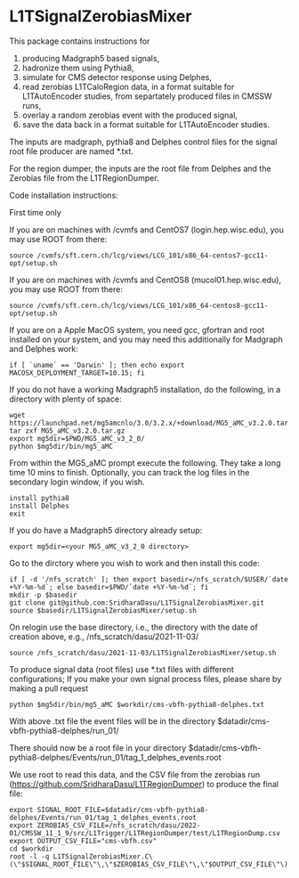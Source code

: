 # L1TSignalZerobiasMixer

This package contains instructions for
1) producing Madgraph5 based signals,
2) hadronize them using Pythia8,
3) simulate for CMS detector response using Delphes,
4) read zerobias L1TCaloRegion data, in a format suitable for L1TAutoEncoder studies, from separtately produced files in CMSSW runs,
5) overlay a random zerobias event with the produced signal,
6) save the data back in a format suitable for L1TAutoEncoder studies.

The inputs are madgraph, pythia8 and Delphes control files for the signal root file producer are named *.txt.

For the region dumper, the inputs are the root file from Delphes and the Zerobias file from the L1TRegionDumper.

Code installation instructions:

First time only

If you are on machines with /cvmfs and CentOS7 (login.hep.wisc.edu), you may use ROOT from there:

```
source /cvmfs/sft.cern.ch/lcg/views/LCG_101/x86_64-centos7-gcc11-opt/setup.sh 
```

If you are on machines with /cvmfs and CentOS8 (mucol01.hep.wisc.edu), you may use ROOT from there:

```
source /cvmfs/sft.cern.ch/lcg/views/LCG_101/x86_64-centos8-gcc11-opt/setup.sh
```

If you are on a Apple MacOS system, you need gcc, gfortran and root installed on your system, and you may need this additionally for Madgraph and Delphes work:

```
if [ `uname` == 'Darwin' ]; then echo export MACOSX_DEPLOYMENT_TARGET=10.15; fi
```

If you do not have a working Madgraph5 installation, do the following, in a directory with plenty of space:

```
wget https://launchpad.net/mg5amcnlo/3.0/3.2.x/+download/MG5_aMC_v3.2.0.tar.gz
tar zxf MG5_aMC_v3.2.0.tar.gz 
export mg5dir=$PWD/MG5_aMC_v3_2_0/
python $mg5dir/bin/mg5_aMC
```

From within the MG5_aMC prompt execute the following. They take a long time 10 mins to finish.
Optionally, you can track the log files in the secondary login window, if you wish.

```
install pythia8
install Delphes
exit
```

If you do have a Madgraph5 directory already setup:

```
export mg5dir=<your MG5_aMC_v3_2_0 directory>
```

Go to the dirctory where you wish to work and then install this code:

```
if [ -d '/nfs_scratch' ]; then export basedir=/nfs_scratch/$USER/`date +%Y-%m-%d`; else basedir=$PWD/`date +%Y-%m-%d`; fi
mkdir -p $basedir
git clone git@github.com:SridharaDasu/L1TSignalZerobiasMixer.git
source $basedir/L1TSignalZerobiasMixer/setup.sh
```

On relogin use the base directory, i.e., the directory with the date of creation above, e.g., /nfs_scratch/dasu/2021-11-03/

```
source /nfs_scratch/dasu/2021-11-03/L1TSignalZerobiasMixer/setup.sh
```

To produce signal data (root files) use  *.txt files with different configurations; If you make your own signal process files, please share by making a pull request

```
python $mg5dir/bin/mg5_aMC $workdir/cms-vbfh-pythia8-delphes.txt
```

With above .txt file the event files will be in the directory $datadir/cms-vbfh-pythia8-delphes/run_01/

There should now be a root file in your directory $datadir/cms-vbfh-pythia8-delphes/Events/run_01/tag_1_delphes_events.root

We use root to read this data, and the CSV file from the zerobias run (https://github.com/SridharaDasu/L1TRegionDumper) to produce the final file:

```
export SIGNAL_ROOT_FILE=$datadir/cms-vbfh-pythia8-delphes/Events/run_01/tag_1_delphes_events.root
export ZEROBIAS_CSV_FILE=/nfs_scratch/dasu/2022-01/CMSSW_11_1_9/src/L1Trigger/L1TRegionDumper/test/L1TRegionDump.csv
export OUTPUT_CSV_FILE="cms-vbfh.csv"
cd $workdir
root -l -q L1TSignalZerobiasMixer.C\(\"$SIGNAL_ROOT_FILE\"\,\"$ZEROBIAS_CSV_FILE\"\,\"$OUTPUT_CSV_FILE\"\)
```
